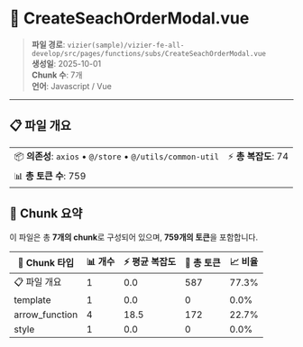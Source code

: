# 📄 CreateSeachOrderModal.vue

> **파일 경로**: `vizier(sample)/vizier-fe-all-develop/src/pages/functions/subs/CreateSeachOrderModal.vue`  
> **생성일**: 2025-10-01  
> **Chunk 수**: 7개  
> **언어**: Javascript / Vue
---





## 📋 파일 개요

| | |
|--|--|
| 📦 **의존성**: `axios` • `@/store` • `@/utils/common-util` | ⚡ **총 복잡도**: 74 |
| 📊 **총 토큰 수**: 759 |  |






## 🧩 Chunk 요약

이 파일은 총 **7개의 chunk**로 구성되어 있으며, **759개의 토큰**을 포함합니다.

| 🧩 Chunk 타입 | 📊 개수 | ⚡ 평균 복잡도 | 📝 총 토큰 | 📈 비율 |
|---------------|--------|-------------|----------|--------|
| 📋 파일 개요 | 1 | 0.0 | 587 | 77.3% |
| template | 1 | 0.0 | 0 | 0.0% |
| arrow_function | 4 | 18.5 | 172 | 22.7% |
| style | 1 | 0.0 | 0 | 0.0% |

